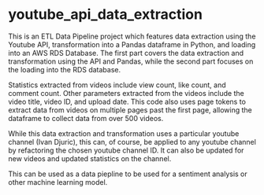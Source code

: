 # youtube_api_data_extraction

This is an ETL Data Pipeline project which features data extraction using the Youtube API, transformation into a Pandas dataframe in Python, and loading into an AWS RDS Database. The first part covers the data extraction and transformation using the API and Pandas, while the second part focuses on the loading into the RDS database.  

Statistics extracted from videos include view count, like count, and comment count. Other parameters extracted from the videos include the video title, video ID, and upload date. This code also uses page tokens to extract data from videos on multiple pages past the first page, allowing the dataframe to collect data from over 500 videos. 

While this data extraction and transformation uses a particular youtube channel (Ivan Djuric), this can, of course, be applied to any youtube channel by refactoring the chosen youtube channel ID. It can also be updated for new videos and updated statistics on the channel.

This can be used as a data piepline to be used for a sentiment analysis or other machine learning model.
